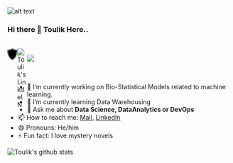 <img src="https://media.giphy.com/media/jbR2y4E6CpSis33cXO/giphy.gif" alt="alt text" width="100" height="100" />

### Hi there 👋 Toulik Here..

<br/>
<a href="https://www.youracclaim.com/users/toulik-das" target="_blank">
  <img align="left" alt="Toulik Das | IBM" width="22px" src="323975757.svg" target="_blank" />
</a>
<a href="https://www.linkedin.com/in/toulik-das/" target="_blank">
  <img align="left" alt="Toulik's LinkdeIN" width="22px" src="https://cdn.jsdelivr.net/npm/simple-icons@v3/icons/linkedin.svg" target="_blank" />
</a>


![](https://visitor-badge.glitch.me/badge?page_id=Toulik-Das.Toulik-Das)

<br />

- 🔭 I’m currently working on Bio-Statistical Models related to machine learning.
- 🌱 I’m currently learning Data Warehousing
- 💬 Ask me about **Data Science, DataAnalytics or DevOps**
- 📫 How to reach me: [Mail](mailto:dastoulik122@gmail.com), [LinkedIn](https://www.linkedin.com/in/toulik-das/)
- 😄 Pronouns: He/him
- ⚡ Fun fact: I love mystery novels

![Toulik's github stats](https://github-readme-stats.vercel.app/api?username=Toulik-Das&show_icons=true&hide_border=true)
